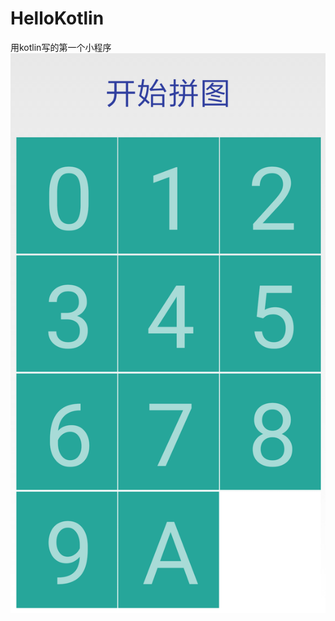 # HelloKotlin
用kotlin写的第一个小程序
![Image 截图](https://github.com/xlunzi/HelloKotlin/blob/master/app/src/main/assets/screenshot.png)
